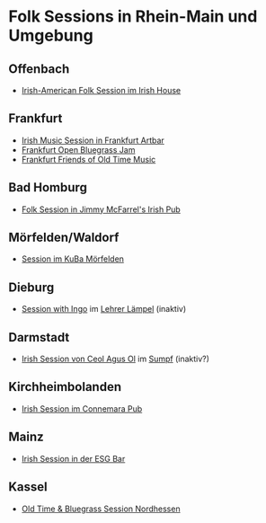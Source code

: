 # Folk Sessions in Rhein-Main und Umgebung

## Offenbach
- [Irish-American Folk Session im Irish House](https://www.facebook.com/events/1612710329121178)
  
## Frankfurt
- [Irish Music Session in Frankfurt Artbar](http://www.frankfurtartbar.de/)
- [Frankfurt Open Bluegrass Jam](https://www.facebook.com/groups/586626471416110)
- [Frankfurt Friends of Old Time Music](https://www.facebook.com/groups/297565680603937)
  
## Bad Homburg
- [Folk Session in Jimmy McFarrel's Irish Pub](https://www.facebook.com/groups/179997665357671)
  
## Mörfelden/Waldorf
- [Session im KuBa Mörfelden](https://www.facebook.com/groups/934781459945844)
  
## Dieburg
- [Session with Ingo](https://www.facebook.com/events/lehrer-l%C3%A4mpel/irish-folk-session/1053057808360256/) im [Lehrer Lämpel](https://lehrerlaempel-dieburg.de/) (inaktiv)
  
## Darmstadt
- [Irish Session von Ceol Agus Ol](https://www.ceol-agus-ol.de/) im [Sumpf](https://www.facebook.com/sumpfindarmstadt/) (inaktiv?)
  
## Kirchheimbolanden
- [Irish Session im Connemara Pub](http://www.connemarairishpub.de/html/events.html)
  
## Mainz
- [Irish Session in der ESG Bar](https://www.facebook.com/Irish-Trad-Session-ESG-Bar-2546704292030717/)
  
## Kassel
- [Old Time & Bluegrass Session Nordhessen](https://www.facebook.com/groups/BluegrassNordhessen/)
  